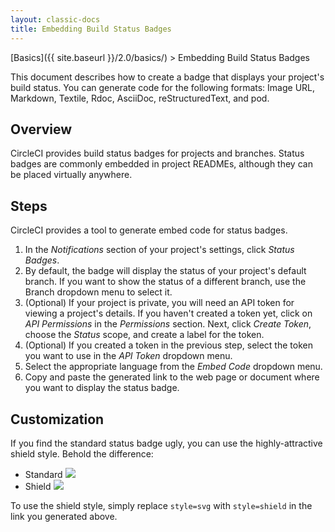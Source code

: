 ```yaml
---
layout: classic-docs
title: Embedding Build Status Badges
---
```


[Basics]({{ site.baseurl }}/2.0/basics/) > Embedding Build Status Badges

This document describes how to create a badge that displays your project's build status.
You can generate code for the following formats: Image URL, Markdown, Textile, Rdoc, AsciiDoc, reStructuredText, and pod.

## Overview

CircleCI provides build status badges for projects and branches.
Status badges are commonly embedded in project READMEs,
although they can be placed virtually anywhere.

## Steps

CircleCI provides a tool to generate embed code for status badges.

1. In the _Notifications_ section of your project's settings, click _Status Badges_.
2. By default, the badge will display the status of your project's default branch. If you want to show the status of a different branch, use the Branch dropdown menu to select it.
3. (Optional) If your project is private, you will need an API token for viewing a project's details. If you haven't created a token yet, click on _API Permissions_ in the _Permissions_ section. Next, click _Create Token_, choose the _Status_ scope, and create a label for the token.
4. (Optional) If you created a token in the previous step, select the token you want to use in the _API Token_ dropdown menu.
5. Select the appropriate language from the _Embed Code_ dropdown menu.
6. Copy and paste the generated link to the web page or document where you want to display the status badge.

## Customization

If you find the standard status badge ugly, you can use the highly-attractive shield style. Behold the difference:

- Standard ![](https://circleci.com/gh/circleci/circle.png?circle-token=3cc80b12ab3627373c76e13735b8bc00a1259b9e)
- Shield ![](https://circleci.com/gh/circleci/circle.svg?style=shield&circle-token=3cc80b12ab3627373c76e13735b8bc00a1259b9e)

To use the shield style, simply replace `style=svg` with `style=shield` in the link you generated above.

